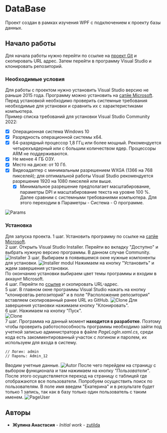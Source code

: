# DataBase
Проект создан в рамках изучения WPF с подключением к проекту базы данных.
## Начало работы
Для начала работы нужно перейти по ссылке на [проект Git](https://github.com/zutilda/DateBase) и скопировать URL адрес. Затем перейти в программу Visual Studio и клонировать репозиторий.

### Необходимые условия

Для работы с проектом нужно установить Visual Studio версию не раньше 2015 года. Программу можно установить на [сатйе Microsoft](https://visualstudio.microsoft.com/ru/vs/community/).
Перед установкой необходимо проверить системные требования необходимые для установки и сравнить их с характеристиками компьютера.
<br/>
Пример списка требований для установки Visual Studio Community 2022:
- [X] Операционная система Windows 10 
- [X]  Разрядность операционной системы х64.
- [X] 64-разрядный процессор 1,8 ГГц или более мощный. Рекомендуется четырехъядерный или с большим количеством ядер. Процессоры ARM не поддерживаются.
- [X] Не менее 4 ГБ ОЗУ.
- [X] Место на диске: от 10 Гб.
- [X] Видеоадаптер с минимальным разрешением WXGA (1366 на 768 пикселей); для оптимальной работы Visual Studio рекомендуется разрешение 1920 на 1080 пикселей или выше.
  - [X] Минимальное разрешение предполагает масштабирование, параметры DPI и масштабирование текста на уровне 100 %. 
Далее сравним с системными требованиями компьютера. Для этого переходим в Параметры - Система - О программе.

![Params](https://psv4.userapi.com/c236331/u310913061/docs/d5/b785cf23f198/2022-11-18_23-19-21.png?extra=xu_PnvoNldJUUomIk3j76UPU_lb0hUs1vzktJDmoaYyQ0ioNd73wAnxbPmnN2WbYjGDE7QVJ-fgXtMvOMvfltOICfMqPG6sRPOPX_6zWRMJ7yFnTMVsJ7WnhkBHGgN5-tmS8gzYI9cUvLyNlVSQx1w)

### Установка

Для запуска проекта. 
1 шаг. Установить программу по ссылке на [сатйе Microsoft](https://visualstudio.microsoft.com/ru/vs/community/).<br>
2 шаг. Открыть Visual Studio Installer. Перейти во вкладку "Доступно" и выбрать нужную версию программы. В данном случае Community. 
![Installer](https://sun9-east.userapi.com/sun9-29/s/v1/ig2/YJ9oGZrIXvtsoHybB-Nf1V5nWHzEitb_KHoQppYQueAvcuoYIS0CqAL6WkJNUIN5l4rWQa5T2Nb-yeEse-i8dH4n.jpg?size=1280x720&quality=96&type=album, "Установка программы")
3 шаг. Выбираем в появившемся окне нужные компоненты для установки. 
![Installer modul](https://sun9-east.userapi.com/sun9-22/s/v1/ig2/LFHLlximmXXZzPxFW2ct7m_WHc_qmO6WRrKJ2tnRfXMdr1RW8saeMJibpxxETlmve__GSmGNdzpdRWnQ6zYB_nmQ.jpg?size=1232x622&quality=96&type=album, "Выбор компонентов")
Нажимаем на кнопку "Установить" и ждем завершения установки. <br>
По окончанию установки выбираем цвет темы программы и входим в аккаунт Microsoft.<br>
4 шаг. Перейти по [ссылке](https://github.com/zutilda/DateBase) и скопировать URL-адрес. <br>
5 шаг. В главном окне программы Visual Studio нажать на кнопку "клонировтаь репозиторий" и в поле "Расположение репозитория" вставляем скопированный ранее URL из GitHub.
![Clone](https://sun9-west.userapi.com/sun9-54/s/v1/ig2/yGVNTABHZPILDVLN3UdN5f2OTWIYOz-7w6yFPHBfP1T2Tyta6ygMWh3SVRwx-phA0p6h6dLKzqQ5mgNr5B5m5I1f.jpg?size=1013x677&quality=96&type=album, "Клонирование репозитория") 
Для завершения установки нажимаем кнопку "Клонировать".<br>
6 шаг. Нажимаем на кнопку "Пуск".<br>
![Clone](https://sun9-east.userapi.com/sun9-31/s/v1/ig2/bc5BZqbPNbfbxh7BaQ1nIgmTTSfim5V_HW2OjnBi6etqicwHmITLuEv2k1uGoWLHkc02GRylGWVtUTifO2Okc-OJ.jpg?size=400x106&quality=96&type=album, "Запуск проекта") <br>
7 шаг. Программа на данный момент __находится в разработке__. Поэтому чтобы проверить работоспособность программы необходимо зайти под учетной записью администратора в файле *PageLogIn.xaml.cs*, среди кода есть закомментированный участок с логином и паролем, их используем для входа  в систему.
```
// Логин: admin
// Пароль: Admin_12
```
Вводим учетные данные.
![Autor](https://sun1.userapi.com/sun1-90/s/v1/ig2/jNV3W3nq5sqmVSchZ2vRcyjTlErelRF3sXDL-JdKTFpu0AQ-_izmG1YZM0jSHgLT01Qgwpn91SJVT6ikbCmV1Ox-.jpg?size=1008x637&quality=96&type=album)
После чего перейдем на страницу с выбором функционала и там нажимаем на кнопку *"Пользователи"*. После этого осуществляется переход на страницу с таблицей где отображаются все пользователи. Попробуем осуществить поиск по пользователям. В поле имя введем "Екатерина" и в результате будет только 1 запись, так как в базу только один пользователь с таким именем.
![PageUser](https://sun9-east.userapi.com/sun9-23/s/v1/ig2/NND2fVkNTWvW0p-A0N46x6Qbq94y7iNqPMw2cvUZX8cWZbxEytaeALOsSXCzpt7nd5QrDw_Q4j0YixFzDNVfsCm1.jpg?size=1007x602&quality=96&type=album)
## Авторы

* **Жулина Анастасия** - *Initial work* - [zutilda](https://github.com/zutilda)
